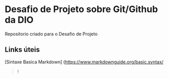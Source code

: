 # Desafio de Projeto sobre Git/Github da DIO
Repositorio criado para o Desafio de Projeto

## Links úteis
[Sintaxe Basica Markdown] (https://www.markdownguide.org/basic.syntax/

>!

